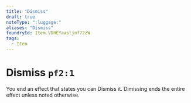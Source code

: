 ```yaml
---
title: "Dismiss"
draft: true
noteType: ":luggage:"
aliases: "Dismiss"
foundryId: Item.VDHEYaasljnf72zW
tags:
  - Item
---
```


# Dismiss `pf2:1`

You end an effect that states you can Dismiss it. Dimissing ends the entire effect unless noted otherwise.
